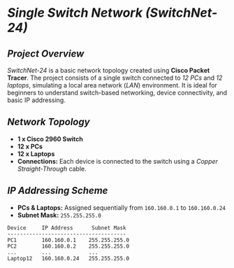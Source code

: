# *Single Switch Network (SwitchNet-24)*

## *Project Overview*

*SwitchNet-24* is a basic network topology created using **Cisco Packet Tracer**. The project consists of a single switch connected to *12 PCs* and *12 laptops*, simulating a local area network (*LAN*) environment. It is ideal for beginners to understand switch-based networking, device connectivity, and basic IP addressing.

## *Network Topology*

- **1 x Cisco 2960 Switch**
- **12 x PCs**
- **12 x Laptops**
- **Connections:** Each device is connected to the switch using a *Copper Straight-Through* cable.

## *IP Addressing Scheme*
- **PCs & Laptops:** Assigned sequentially from `160.160.0.1` to `160.160.0.24`
- **Subnet Mask:** `255.255.255.0`

```plaintext
Device     IP Address      Subnet Mask
--------------------------------------
PC1        160.160.0.1    255.255.255.0
PC2        160.160.0.2    255.255.255.0
...        ...            ...
Laptop12   160.160.0.24   255.255.255.0

```


